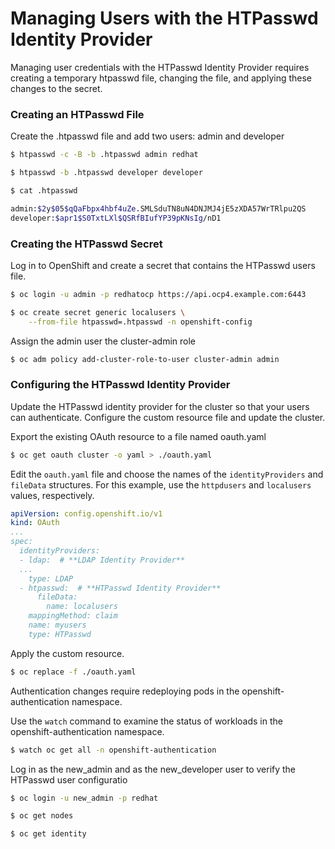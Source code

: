 
# Managing Users with the HTPasswd Identity Provider

Managing user credentials with the HTPasswd Identity Provider requires creating a temporary htpasswd file, changing the file, and applying these changes to the secret.

### Creating an HTPasswd File

Create the .htpasswd file and add two users: admin and developer

```sh
$ htpasswd -c -B -b .htpasswd admin redhat
```

```sh
$ htpasswd -b .htpasswd developer developer
```

```sh
$ cat .htpasswd
```
```sh
admin:$2y$05$qQaFbpx4hbf4uZe.SMLSduTN8uN4DNJMJ4jE5zXDA57WrTRlpu2QS
developer:$apr1$S0TxtLXl$QSRfBIufYP39pKNsIg/nD1
```

### Creating the HTPasswd Secret

Log in to OpenShift and create a secret that contains the HTPasswd users file.

```sh
$ oc login -u admin -p redhatocp https://api.ocp4.example.com:6443
```

```sh
$ oc create secret generic localusers \
    --from-file htpasswd=.htpasswd -n openshift-config
```

Assign the admin user the cluster-admin role

```sh
$ oc adm policy add-cluster-role-to-user cluster-admin admin
```

###  Configuring the HTPasswd Identity Provider

Update the HTPasswd identity provider for the cluster so that your users can authenticate. Configure the custom resource file and update the cluster.

Export the existing OAuth resource to a file named oauth.yaml

```sh
$ oc get oauth cluster -o yaml > ./oauth.yaml
```

Edit the `oauth.yaml` file and choose the names of the `identityProviders` and `fileData` structures. For this example, use the `httpdusers` and `localusers` values, respectively.

```yaml
apiVersion: config.openshift.io/v1
kind: OAuth
...
spec:
  identityProviders:
  - ldap:  # **LDAP Identity Provider**
  ...
    type: LDAP
  - htpasswd:  # **HTPasswd Identity Provider**
      fileData:
        name: localusers
    mappingMethod: claim
    name: myusers
    type: HTPasswd
```

Apply the custom resource.

```bash
$ oc replace -f ./oauth.yaml
```

Authentication changes require redeploying pods in the openshift-authentication namespace.

Use the `watch` command to examine the status of workloads in the openshift-authentication namespace.

```sh
$ watch oc get all -n openshift-authentication
```

Log in as the new_admin and as the new_developer user to verify the HTPasswd user configuratio

```sh
$ oc login -u new_admin -p redhat
```

```sh
$ oc get nodes
```

```sh
$ oc get identity
```
